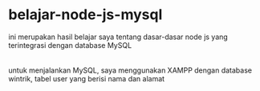 # belajar-node-js-mysql
ini merupakan hasil belajar saya tentang dasar-dasar node js yang terintegrasi dengan database MySQL
######
untuk menjalankan MySQL, saya menggunakan XAMPP dengan database wintrik, tabel user yang berisi nama dan alamat
